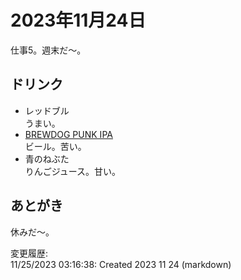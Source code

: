 # 2023年11月24日

仕事5。週末だ～。

## ドリンク

- レッドブル  
うまい。
- [BREWDOG PUNK IPA](https://www.brewdog.jp/lineup/)  
ビール。苦い。
- 青のねぶた  
りんごジュース。甘い。

## あとがき

休みだ～。

変更履歴:  
11/25/2023 03:16:38: Created 2023 11 24 (markdown)  
